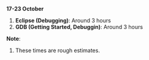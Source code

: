 **17-23 October**

1. **Eclipse (Debugging)**:     Around 3 hours
2. **GDB (Getting Started, Debuggin)**:   Around 3 hours



**Note**: 
1. These times are rough estimates.
